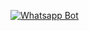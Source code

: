 
[![Whatsapp Bot](https://www.herokucdn.com/deploy/button.svg)](https://heroku.com/deploy?template=https://github.com/ahmad43584/ahmadwhatsapp)
